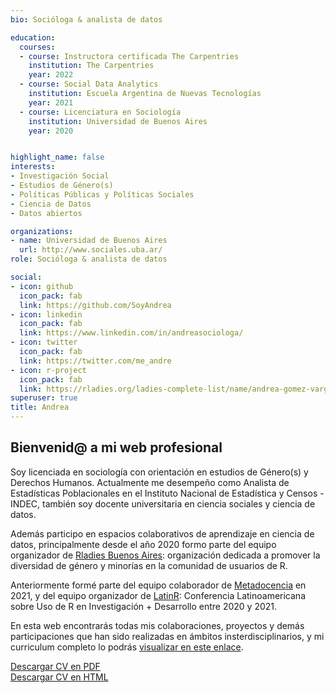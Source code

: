 ```yaml
---
bio: Socióloga & analista de datos

education:
  courses:
  - course: Instructora certificada The Carpentries
    institution: The Carpentries
    year: 2022
  - course: Social Data Analytics
    institution: Escuela Argentina de Nuevas Tecnologías
    year: 2021
  - course: Licenciatura en Sociología
    institution: Universidad de Buenos Aires
    year: 2020


highlight_name: false
interests:
- Investigación Social
- Estudios de Género(s)
- Políticas Públicas y Políticas Sociales
- Ciencia de Datos
- Datos abiertos

organizations:
- name: Universidad de Buenos Aires  
  url: http://www.sociales.uba.ar/
role: Socióloga & analista de datos

social:
- icon: github
  icon_pack: fab
  link: https://github.com/SoyAndrea
- icon: linkedin
  icon_pack: fab
  link: https://www.linkedin.com/in/andreasociologa/
- icon: twitter
  icon_pack: fab
  link: https://twitter.com/me_andre
- icon: r-project
  icon_pack: fab
  link: https://rladies.org/ladies-complete-list/name/andrea-gomez-vargas/ 
superuser: true
title: Andrea
---
```


## Bienvenid@ a mi web profesional


Soy licenciada en sociología con orientación en estudios de Género(s) y Derechos Humanos. Actualmente me desempeño como Analista de Estadísticas Poblacionales en el Instituto Nacional de Estadística y Censos - INDEC, también soy docente universitaria en ciencia sociales y ciencia de datos. 



Además participo en espacios colaborativos de aprendizaje en ciencia de datos, principalmente desde el año 2020 formo parte del equipo organizador de [Rladies Buenos Aires](https://rladiesba.netlify.app/): organización dedicada a promover la diversidad de género y minorías en la comunidad de usuarios de R.


Anteriormente formé parte del equipo colaborador de [Metadocencia](https://www.metadocencia.org/equipo/) en 2021, y del equipo organizador de [LatinR](https://latin-r.com/): Conferencia Latinoamericana sobre Uso de R en Investigación + Desarrollo entre 2020 y 2021.



En esta web encontrarás todas mis colaboraciones, proyectos y demás participaciones que han sido realizadas en ámbitos insterdisciplinarios, y mi curriculum completo lo podrás [visualizar en este enlace](https://soyandrea.netlify.app/media/cv_andreagv.html).

<i class='fas fa-download'></i> [Descargar CV en PDF](https://soyandrea.netlify.app/media/cv_andreagv.pdf)<br><i class='fas fa-download'></i> [Descargar CV en HTML](https://soyandrea.netlify.app/media/cv_andreagv.html)
